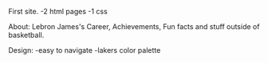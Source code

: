 First site.
-2 html pages
-1 css

About:
Lebron James's Career, Achievements, Fun facts and stuff outside of basketball.

Design:
-easy to navigate
-lakers color palette


